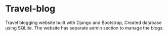 # Travel-blog
Travel blogging website built with Django and Bootstrap, Created database using SQLite. The website has separate admin section to manage the blogs.
